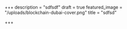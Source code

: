 +++
description = "sdfsdf"
draft = true
featured_image = "/uploads/blockchain-dubai-cover.png"
title = "sdfsd"

+++
